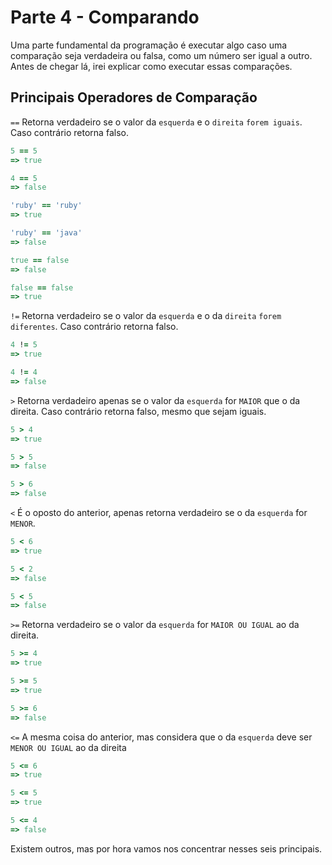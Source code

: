 # Parte 4 - Comparando

Uma parte fundamental da programação é executar algo caso uma comparação seja verdadeira ou falsa, como um número ser igual a outro. Antes de chegar lá, irei explicar como executar essas  comparações.

## Principais Operadores de Comparação

`==` Retorna verdadeiro se o valor da `esquerda` e o `direita` `forem iguais`. Caso contrário retorna falso.

```ruby
5 == 5
=> true
```

```ruby
4 == 5
=> false
```

```ruby
'ruby' == 'ruby'
=> true
```

```ruby
'ruby' == 'java'
=> false
```

```ruby
true == false
=> false
```

```ruby
false == false
=> true
```


`!=` Retorna verdadeiro se o valor da `esquerda` e o da `direita` `forem diferentes`. Caso contrário retorna falso.

```ruby
4 != 5
=> true
```

```ruby
4 != 4
=> false
```

`>` Retorna verdadeiro apenas se o valor da `esquerda` for `MAIOR` que o da direita. Caso contrário retorna falso, mesmo que sejam iguais.

```ruby
5 > 4
=> true
```

```ruby
5 > 5
=> false
```

```ruby
5 > 6
=> false
```

`<` É o oposto do anterior, apenas retorna verdadeiro se o da `esquerda` for `MENOR`.

```ruby
5 < 6
=> true
```

```ruby
5 < 2
=> false
```

```ruby
5 < 5
=> false
```

`>=` Retorna verdadeiro se o valor da `esquerda` for `MAIOR OU IGUAL` ao da direita.

```ruby
5 >= 4
=> true
```

```ruby
5 >= 5
=> true
```

```ruby
5 >= 6
=> false
```

`<=` A mesma coisa do anterior, mas considera que o da `esquerda` deve ser `MENOR OU IGUAL` ao da direita

```ruby
5 <= 6
=> true
```

```ruby
5 <= 5
=> true
```

```ruby
5 <= 4
=> false
```

Existem outros, mas por hora vamos nos concentrar nesses seis principais.
